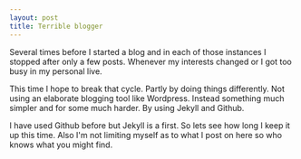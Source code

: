 ```yaml
---
layout: post
title: Terrible blogger
---
```


Several times before I started a blog and in each of those instances I stopped
after only a few posts. Whenever my interests changed or I got too busy in my
personal live. 

This time I hope to break that cycle. Partly by doing things differently. Not
using an elaborate blogging tool like Wordpress. Instead something much simpler
and for some much harder. By using Jekyll and Github.

I have used Github before but Jekyll is a first. So lets see how long I keep it
up this time. Also I'm not limiting myself as to what I post on here so who
knows what you might find.
